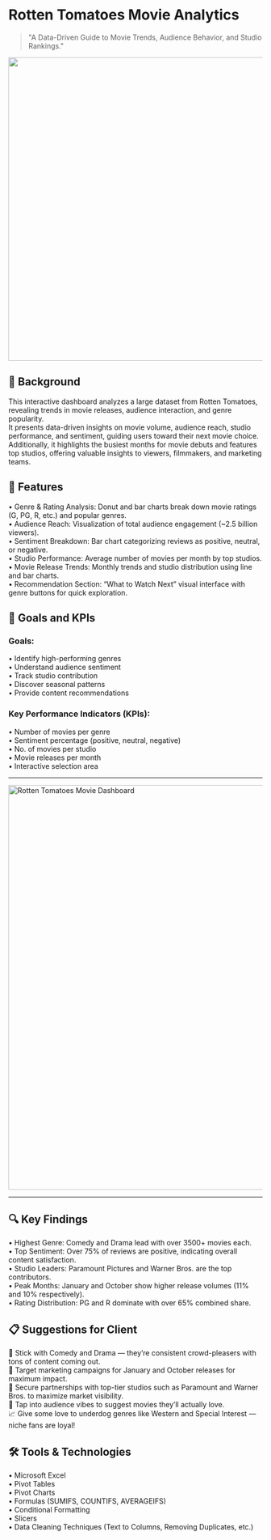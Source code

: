 # Rotten Tomatoes Movie Analytics
>"A Data-Driven Guide to Movie Trends, Audience Behavior, and Studio Rankings."

<img src="https://static1.srcdn.com/wordpress/wp-content/uploads/2023/09/rotten-tomatoes-is-broken-fire.jpg" width="600" />

<h2>🎯 Background</h2>

This interactive dashboard analyzes a large dataset from Rotten Tomatoes, revealing trends in movie releases, audience interaction, and genre popularity.<br>
It presents data-driven insights on movie volume, audience reach, studio performance, and sentiment, guiding users toward their next movie choice. <br>
Additionally, it highlights the busiest months for movie debuts and features top studios, offering valuable insights to viewers, filmmakers, and marketing teams.<br>

<h2>🚀 Features</h2>

• Genre & Rating Analysis: Donut and bar charts break down movie ratings (G, PG, R, etc.) and popular genres.<br>
• Audience Reach: Visualization of total audience engagement (~2.5 billion viewers).<br>
• Sentiment Breakdown: Bar chart categorizing reviews as positive, neutral, or negative.<br>
• Studio Performance: Average number of movies per month by top studios.<br>
• Movie Release Trends: Monthly trends and studio distribution using line and bar charts.<br>
• Recommendation Section: “What to Watch Next” visual interface with genre buttons for quick exploration.<br>

<h2>🎯 Goals and KPIs</h2>

<h3>Goals:</h3>

• Identify high-performing genres<br>
• Understand audience sentiment<br>
• Track studio contribution<br>
• Discover seasonal patterns<br>
• Provide content recommendations<br>

<h3>Key Performance Indicators (KPIs):</h3>

• Number of movies per genre<br>
• Sentiment percentage (positive, neutral, negative)<br>
• No. of movies per studio<br>
• Movie releases per month<br>
• Interactive selection area<br>

<hr>
<img src="https://github.com/Sonalimishra-777/Tomato/blob/main/Rotten_tomatoes.png?raw=true" alt="Rotten Tomatoes Movie Dashboard" width="800">
<hr>
<h2>🔍 Key Findings</h2>

• Highest Genre: Comedy and Drama lead with over 3500+ movies each.<br>
• Top Sentiment: Over 75% of reviews are positive, indicating overall content satisfaction.<br>
• Studio Leaders: Paramount Pictures and Warner Bros. are the top contributors.<br>
• Peak Months: January and October show higher release volumes (11% and 10% respectively).<br>
• Rating Distribution: PG and R dominate with over 65% combined share.<br>

<h2>📋 Suggestions for Client</h2>

🎯 Stick with Comedy and Drama — they’re consistent crowd-pleasers with tons of content coming out.<br>
📅 Target marketing campaigns for January and October releases for maximum impact.<br>
🎥 Secure partnerships with top-tier studios such as Paramount and Warner Bros. to maximize market visibility.<br>
🤖 Tap into audience vibes to suggest movies they’ll actually love.<br>
📈 Give some love to underdog genres like Western and Special Interest — niche fans are loyal!<br>

<h2>🛠️ Tools & Technologies</h2>

• Microsoft Excel<br>
• Pivot Tables<br>
• Pivot Charts<br>
• Formulas (SUMIFS, COUNTIFS, AVERAGEIFS)<br>
• Conditional Formatting<br>
• Slicers<br>
• Data Cleaning Techniques (Text to Columns, Removing Duplicates, etc.)<br>

